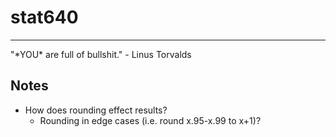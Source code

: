 # stat640
----------
"\*YOU\* are full of bullshit." - Linus Torvalds

## Notes
* How does rounding effect results?
    * Rounding in edge cases (i.e. round x.95-x.99 to x+1)?

